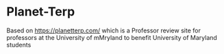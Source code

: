 # Planet-Terp
Based on https://planetterp.com/ which is a Professor review site for professors at the University of mMryland to benefit University of Maryland students
